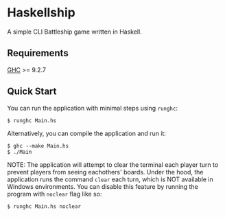 # Haskellship

A simple CLI Battleship game written in Haskell.

## Requirements

[GHC](https://www.haskell.org/ghc/) >= 9.2.7

## Quick Start

You can run the application with minimal steps using `runghc`:

```console
$ runghc Main.hs
```

Alternatively, you can compile the application and run it:

```console
$ ghc --make Main.hs
$ ./Main
```

NOTE: The application will attempt to clear the terminal each player turn to prevent players from seeing eachothers' boards. Under the hood, the application runs the command `clear` each turn, which is NOT available in Windows environments. You can disable this feature by running the program with `noclear` flag like so:

```console
$ runghc Main.hs noclear
```
